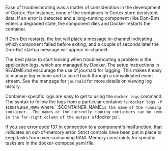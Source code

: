 Ease of troubleshooting was a matter of consideration in the development of
Cortex.  For instance, none of the containers in Cortex store persistent
data.  If an error is detected and a long-running component (like Don-Bot)
enters a degraded state, the component dies and Docker restarts the container.

If Don-Bot restarts, the bot will place a message in-channel indicating which
component failed before exiting, and a couple of seconds later the Don-Bot
startup message will appear in-channel.

The best place to start looking when troubleshooting a problem is the
application logs, which are managed by Docker. The setup instructions in
README.md encourage the use of journald for logging.  This makes it easy to
manage log volume and to scroll back through a consolidated event stream.
See the manpage for `journald` for more details on viewing log history.

Container-specific logs are easy to get to using the `docker logs` command.
The syntax to follow the logs from a particular container is:
`docker logs -f $CONTAINER_NAME` where ``$CONTAINER_NAME` is the name of the
running container.  The names of the currently-running containers can be seen
in the far-right column of the output of `docker ps`.

If you see error code 137 in connection to a component's malfunction, that
indicates an out-of-memory error.  Strict controls have been put in place to
keep tasks from over-consuming RAM. Memory constraints for specific tasks are in
the docker-compose.yaml file.
